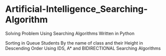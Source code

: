# Artificial-Intelligence_Searching-Algorithm
Solving Problem Using Searching Algorithms Written in Python

Sorting in Queue Students By the name of class and their Height in Descending Order
Using IDS, A* and BIDIRECTIONAL Searching Algorithms
